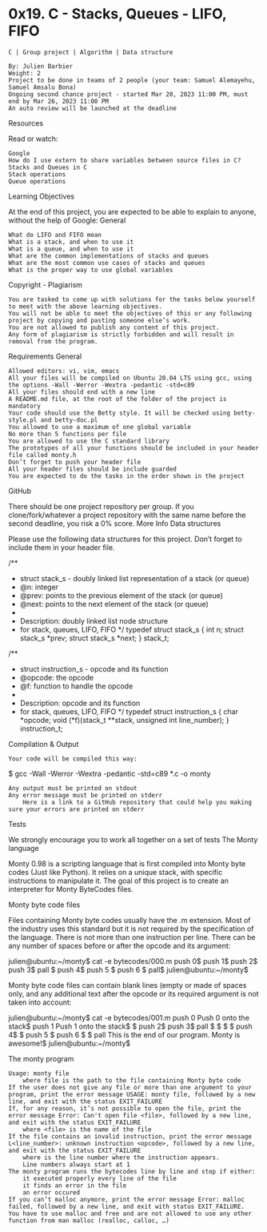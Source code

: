 # 0x19. C - Stacks, Queues - LIFO, FIFO

```
C | Group project | Algorithm | Data structure
```

    By: Julien Barbier
    Weight: 2
    Project to be done in teams of 2 people (your team: Samuel Alemayehu, Samuel Amsalu Bona)
    Ongoing second chance project - started Mar 20, 2023 11:00 PM, must end by Mar 26, 2023 11:00 PM
    An auto review will be launched at the deadline
    
    
    
Resources

Read or watch:

    Google
    How do I use extern to share variables between source files in C?
    Stacks and Queues in C
    Stack operations
    Queue operations

Learning Objectives

At the end of this project, you are expected to be able to explain to anyone, without the help of Google:
General

    What do LIFO and FIFO mean
    What is a stack, and when to use it
    What is a queue, and when to use it
    What are the common implementations of stacks and queues
    What are the most common use cases of stacks and queues
    What is the proper way to use global variables

Copyright - Plagiarism

    You are tasked to come up with solutions for the tasks below yourself to meet with the above learning objectives.
    You will not be able to meet the objectives of this or any following project by copying and pasting someone else’s work.
    You are not allowed to publish any content of this project.
    Any form of plagiarism is strictly forbidden and will result in removal from the program.

Requirements
General

    Allowed editors: vi, vim, emacs
    All your files will be compiled on Ubuntu 20.04 LTS using gcc, using the options -Wall -Werror -Wextra -pedantic -std=c89
    All your files should end with a new line
    A README.md file, at the root of the folder of the project is mandatory
    Your code should use the Betty style. It will be checked using betty-style.pl and betty-doc.pl
    You allowed to use a maximum of one global variable
    No more than 5 functions per file
    You are allowed to use the C standard library
    The prototypes of all your functions should be included in your header file called monty.h
    Don’t forget to push your header file
    All your header files should be include guarded
    You are expected to do the tasks in the order shown in the project

GitHub

There should be one project repository per group. If you clone/fork/whatever a project repository with the same name before the second deadline, you risk a 0% score.
More Info
Data structures

Please use the following data structures for this project. Don’t forget to include them in your header file.

/**
 * struct stack_s - doubly linked list representation of a stack (or queue)
 * @n: integer
 * @prev: points to the previous element of the stack (or queue)
 * @next: points to the next element of the stack (or queue)
 *
 * Description: doubly linked list node structure
 * for stack, queues, LIFO, FIFO
 */
typedef struct stack_s
{
        int n;
        struct stack_s *prev;
        struct stack_s *next;
} stack_t;

/**
 * struct instruction_s - opcode and its function
 * @opcode: the opcode
 * @f: function to handle the opcode
 *
 * Description: opcode and its function
 * for stack, queues, LIFO, FIFO
 */
typedef struct instruction_s
{
        char *opcode;
        void (*f)(stack_t **stack, unsigned int line_number);
} instruction_t;

Compilation & Output

    Your code will be compiled this way:

$ gcc -Wall -Werror -Wextra -pedantic -std=c89 *.c -o monty

    Any output must be printed on stdout
    Any error message must be printed on stderr
        Here is a link to a GitHub repository that could help you making sure your errors are printed on stderr

Tests

We strongly encourage you to work all together on a set of tests
The Monty language

Monty 0.98 is a scripting language that is first compiled into Monty byte codes (Just like Python). It relies on a unique stack, with specific instructions to manipulate it. The goal of this project is to create an interpreter for Monty ByteCodes files.

Monty byte code files

Files containing Monty byte codes usually have the .m extension. Most of the industry uses this standard but it is not required by the specification of the language. There is not more than one instruction per line. There can be any number of spaces before or after the opcode and its argument:

julien@ubuntu:~/monty$ cat -e bytecodes/000.m
push 0$
push 1$
push 2$
  push 3$
                   pall    $
push 4$
    push 5    $
      push    6        $
pall$
julien@ubuntu:~/monty$

Monty byte code files can contain blank lines (empty or made of spaces only, and any additional text after the opcode or its required argument is not taken into account:

julien@ubuntu:~/monty$ cat -e bytecodes/001.m
push 0 Push 0 onto the stack$
push 1 Push 1 onto the stack$
$
push 2$
  push 3$
                   pall    $
$
$
                           $
push 4$
$
    push 5    $
      push    6        $
$
pall This is the end of our program. Monty is awesome!$
julien@ubuntu:~/monty$

The monty program

    Usage: monty file
        where file is the path to the file containing Monty byte code
    If the user does not give any file or more than one argument to your program, print the error message USAGE: monty file, followed by a new line, and exit with the status EXIT_FAILURE
    If, for any reason, it’s not possible to open the file, print the error message Error: Can't open file <file>, followed by a new line, and exit with the status EXIT_FAILURE
        where <file> is the name of the file
    If the file contains an invalid instruction, print the error message L<line_number>: unknown instruction <opcode>, followed by a new line, and exit with the status EXIT_FAILURE
        where is the line number where the instruction appears.
        Line numbers always start at 1
    The monty program runs the bytecodes line by line and stop if either:
        it executed properly every line of the file
        it finds an error in the file
        an error occured
    If you can’t malloc anymore, print the error message Error: malloc failed, followed by a new line, and exit with status EXIT_FAILURE.
    You have to use malloc and free and are not allowed to use any other function from man malloc (realloc, calloc, …)
